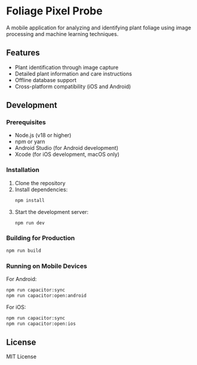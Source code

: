 # Foliage Pixel Probe

A mobile application for analyzing and identifying plant foliage using image processing and machine learning techniques.

## Features

- Plant identification through image capture
- Detailed plant information and care instructions
- Offline database support
- Cross-platform compatibility (iOS and Android)

## Development

### Prerequisites

- Node.js (v18 or higher)
- npm or yarn
- Android Studio (for Android development)
- Xcode (for iOS development, macOS only)

### Installation

1. Clone the repository
2. Install dependencies:
   ```bash
   npm install
   ```
3. Start the development server:
   ```bash
   npm run dev
   ```

### Building for Production

```bash
npm run build
```

### Running on Mobile Devices

For Android:
```bash
npm run capacitor:sync
npm run capacitor:open:android
```

For iOS:
```bash
npm run capacitor:sync
npm run capacitor:open:ios
```

## License

MIT License
